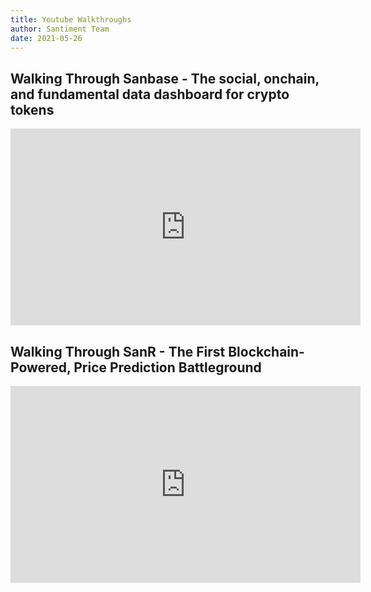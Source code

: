 ```yaml
---
title: Youtube Walkthroughs
author: Santiment Team
date: 2021-05-26
---
```


## Walking Through Sanbase - The social, onchain, and fundamental data dashboard for crypto tokens
<iframe width="560" height="315" src="https://www.youtube.com/embed/_04p-INg_Gg" title="YouTube video player" frameborder="0" allow="accelerometer; autoplay; clipboard-write; encrypted-media; gyroscope; picture-in-picture; web-share" referrerpolicy="strict-origin-when-cross-origin" allowfullscreen></iframe>

## Walking Through SanR - The First Blockchain-Powered, Price Prediction Battleground
<iframe width="560" height="315" src="https://www.youtube.com/embed/tmf0euwI2Og" title="YouTube video player" frameborder="0" allow="accelerometer; autoplay; clipboard-write; encrypted-media; gyroscope; picture-in-picture; web-share" referrerpolicy="strict-origin-when-cross-origin" allowfullscreen></iframe>